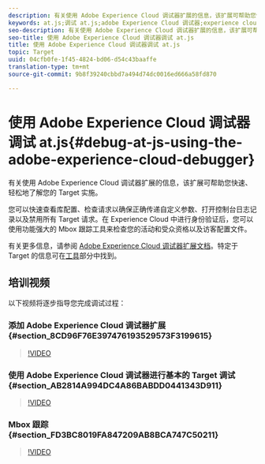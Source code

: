 ```yaml
---
description: 有关使用 Adobe Experience Cloud 调试器扩展的信息，该扩展可帮助您快速、轻松地了解您的 Target 实施。
keywords: at.js;调试 at.js;adobe Experience Cloud 调试器;experience cloud 调试器;mbox 跟踪;mbox 高亮;调试
seo-description: 有关使用 Adobe Experience Cloud 调试器扩展的信息，该扩展可帮助您快速、轻松地了解您的 Target 实施。
seo-title: 使用 Adobe Experience Cloud 调试器调试 at.js
title: 使用 Adobe Experience Cloud 调试器调试 at.js
topic: Target
uuid: 04cfb0fe-1f45-4824-bd06-d54c43baaffe
translation-type: tm+mt
source-git-commit: 9b8f39240cbbd7a494d74dc0016ed666a58fd870

---
```



# 使用 Adobe Experience Cloud 调试器调试 at.js{#debug-at-js-using-the-adobe-experience-cloud-debugger}

有关使用 Adobe Experience Cloud 调试器扩展的信息，该扩展可帮助您快速、轻松地了解您的 Target 实施。

您可以快速查看库配置、检查请求以确保正确传递自定义参数、打开控制台日志记录以及禁用所有 Target 请求。在 Experience Cloud 中进行身份验证后，您可以使用功能强大的 Mbox 跟踪工具来检查您的活动和受众资格以及访客配置文件。

有关更多信息，请参阅 [Adobe Experience Cloud 调试器扩展文档](https://marketing.adobe.com/resources/help/en_US/experience-cloud-debugger/)。特定于 Target 的信息可在[工具](https://marketing.adobe.com/resources/help/en_US/experience-cloud-debugger/tools.html)部分中找到。

## 培训视频

以下视频将逐步指导您完成调试过程：

### 添加 Adobe Experience Cloud 调试器扩展 {#section_8CD96F76E397476193529573F3199615}

>[!VIDEO](https://video.tv.adobe.com/v/23114/)

### 使用 Adobe Experience Cloud 调试器进行基本的 Target 调试 {#section_AB2814A994DC4A86BABDD0441343D911}

>[!VIDEO](https://video.tv.adobe.com/v/23115/)

### Mbox 跟踪 {#section_FD3BC8019FA847209AB8BCA747C50211}

>[!VIDEO](https://video.tv.adobe.com/v/23113/)
